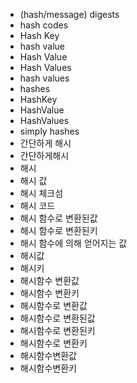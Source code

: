 ﻿- (hash/message) digests
- hash codes
- Hash Key
- hash value
- Hash Value
- Hash Values
- hash values
- hashes
- HashKey
- HashValue
- HashValues
- simply hashes
- 간단하게 해시
- 간단하게해시
- 해시
- 해시 값
- 해시 체크섬
- 해시 코드
- 해시 함수로 변환된값
- 해시 함수로 변환된키
- 해시 함수에 의해 얻어지는 값
- 해시값
- 해시키
- 해시함수 변환값
- 해시함수 변환키
- 해시함수로 변환값
- 해시함수로 변환된값
- 해시함수로 변환된키
- 해시함수로 변환키
- 해시함수변환값
- 해시함수변환키
